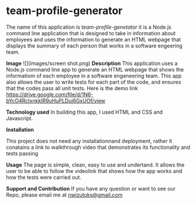 # team-profile-generator

The name of this application is <i>team-profile-genetator</i> it is a Node.js command line application that is designed to take in information about employees and uses the information to generate an HTML webpage that displays the summary of each person that works in a software engeering team.

<strong>Image</strong>
![](images/screen shot.png)
<strong>Description</strong>
This application uses a Node.js command line app to generate an HTML webpage that shows the informatiom of each employee in a software engeneering team. This app also allows the user to write tests for each part of the code, and ensures that the codes pass all unit tests. Here is the demo link https://drive.google.com/file/d/1N6-bYcO4RcIxnkkIR9uHuPLDui6GxUOf/view

<strong>Technology used</strong>
In building this app, I used HTML and CSS and Javascript.

<strong>Installation</strong>

This project does not need any installationnand deployment, rather it conatains a link to walkthrough video that demonstrates its functionality and tests passing

<strong>Usage</strong>
The page is simple, clean, easy to use and undertand. It allows the user to be able to follow the videolink that shows how the app works and how the tests were carried out.

<strong>Support and Contribution</strong>
If you have any question or want to see our Repo, please email me at nwizutoks@gmail.com